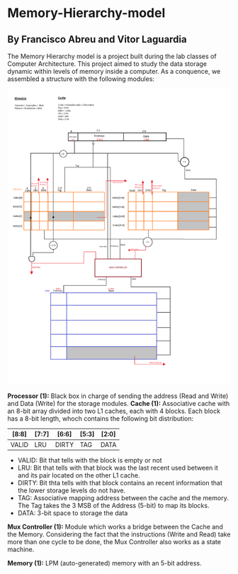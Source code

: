 # Memory-Hierarchy-model
## By Francisco Abreu and Vitor Laguardia

The Memory Hierarchy model is a project built during the lab classes of Computer Architecture. This project aimed to study the data storage dynamic within levels of memory 
inside a computer. As a conquence, we assembled a structure with the following modules:

![Img1](https://github.com/Francis1408/Memory-Hierarchy-model/blob/main/img/Desenho_Projeto.png)


 **Processor (1):** Black box in charge of sending the address (Read and Write) and Data (Write) for the storage modules.
 **Cache (1):**  Associative cache with an 8-bit array divided into two L1 caches, each with 4 blocks. Each block has a 8-bit length, whoch contains the following bit distribution:

 |     [8:8]     |     [7:7]     |     [6:6]     |     [5:3]     |     [2:0]     |
 |---------------|---------------|---------------|---------------|---------------|
 |    VALID      |    LRU        |    DIRTY      |      TAG      |      DATA     |

 * VALID: Bit that tells with the block is empty or not
 * LRU: Bit that tells with that block was the last recent used between it and its pair located on the other L1 cache.
 * DIRTY: Bit thta tells with that block contains an recent information that the lower storage levels do not have.
 * TAG: Associative mapping address between the cache and the memory. The Tag takes the 3 MSB of the Address (5-bit) to map its blocks.
 * DATA: 3-bit space to storage the data 

 **Mux Controller (1):** Module which works a bridge between the Cache and the Memory. Considering the fact that the instructions (Write and Read) take more 
than one cycle to be done, the Mux Controller also works as a state machine.

 **Memory (1):** LPM (auto-generated) memory with an 5-bit address.


